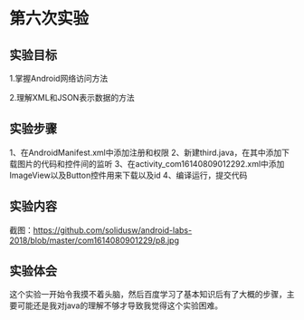 # 第六次实验 
 
## 实验目标 
 
1.掌握Android网络访问方法 
 
2.理解XML和JSON表示数据的方法 
 
## 实验步骤 
 
1、在AndroidManifest.xml中添加注册和权限 
2、新建third.java，在其中添加下载图片的代码和控件间的监听 
3、在activity_com16140809012292.xml中添加ImageView以及Button控件用来下载以及id 
4、编译运行，提交代码 
 
## 实验内容 
截图：https://github.com/solidusw/android-labs-2018/blob/master/com1614080901229/p8.jpg
## 实验体会 
这个实验一开始令我摸不着头脑，然后百度学习了基本知识后有了大概的步骤，主要可能还是我对java的理解不够才导致我觉得这个实验困难。
